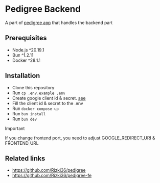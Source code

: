 # Pedigree Backend

A part of [pedigree app](https://github.com/Rizki36/pedigree) that handles the backend part

## Prerequisites

- Node.js ^20.19.1
- Bun ^1.2.11
- Docker ^28.1.1

## Installation

- Clone this repository
- Run `cp .env.example .env`
- Create google client id & secret. [see](https://developers.google.com/identity/sign-in/web/sign-in)
- Fill the client id & secret to the .env
- Run `docker compose up`
- Run `bun install`
- Run `bun dev`

> [!IMPORTANT]
> If you change frontend port, you need to adjust GOOGLE_REDIRECT_URI & FRONTEND_URL

## Related links

- https://github.com/Rizki36/pedigree
- https://github.com/Rizki36/pedigree-fe
